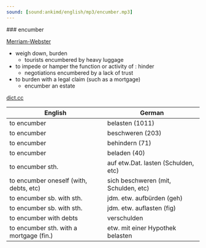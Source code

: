 ```yaml
---
sound: [sound:ankimd/english/mp3/encumber.mp3]
---
```


\### encumber

[Merriam-Webster](https://www.merriam-webster.com/dictionary/encumber)

- weigh down, burden
    - tourists encumbered by heavy luggage
- to impede or hamper the function or activity of : hinder
    - negotiations encumbered by a lack of trust
- to burden with a legal claim (such as a mortgage)
    - encumber an estate

[dict.cc](https://www.dict.cc/encumber)

| English        | German       |
| -------------- | ------------ |
| to encumber | belasten (1011) |
| to encumber | beschweren (203) |
| to encumber | behindern (71) |
| to encumber | beladen (40) |
| to encumber sth. | auf etw.Dat. lasten (Schulden, etc) |
| to encumber oneself (with, debts, etc) | sich beschweren (mit, Schulden, etc) |
| to encumber sb. with sth. | jdm. etw. aufbürden (geh) |
| to encumber sb. with sth. | jdm. etw. auflasten (fig) |
| to encumber with debts | verschulden |
| to encumber sth. with a mortgage (fin.) | etw. mit einer Hypothek belasten |

